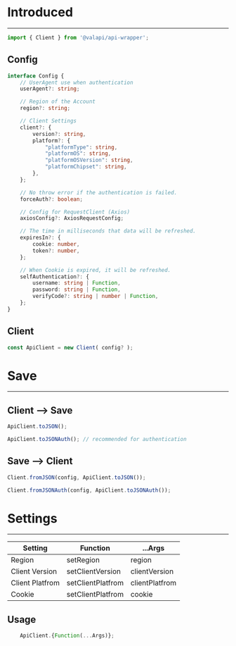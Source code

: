 # Introduced

-----------

```typescript
import { Client } from '@valapi/api-wrapper';
```

## Config

```typescript
interface Config {
    // UserAgent use when authentication
    userAgent?: string;

    // Region of the Account
    region?: string;

    // Client Settings
    client?: {
        version?: string,
        platform?: {
            "platformType": string,
            "platformOS": string,
            "platformOSVersion": string,
            "platformChipset": string,
        },
    };

    // No throw error if the authentication is failed.
    forceAuth?: boolean;

    // Config for RequestClient (Axios)
    axiosConfig?: AxiosRequestConfig;

    // The time in milliseconds that data will be refreshed.
    expiresIn?: {
        cookie: number,
        token?: number,
    };

    // When Cookie is expired, it will be refreshed.
    selfAuthentication?: {
        username: string | Function,
        password: string | Function,
        verifyCode?: string | number | Function,
    };
}
```

## Client

```typescript
const ApiClient = new Client( config? );
```

# Save

-----------

## Client --> Save

```typescript
ApiClient.toJSON();
```

```typescript
ApiClient.toJSONAuth(); // recommended for authentication
```

## Save --> Client

```typescript
Client.fromJSON(config, ApiClient.toJSON());
```

```typescript
Client.fromJSONAuth(config, ApiClient.toJSONAuth());
```

# Settings

-----------

| Setting         | Function          | ...Args        |
| --------------- | ----------------- | -------------- |
| Region          | setRegion         | region         |
| Client Version  | setClientVersion  | clientVersion  |
| Client Platfrom | setClientPlatfrom | clientPlatfrom |
| Cookie          | setClientPlatfrom | cookie         |

## Usage

```javascript
    ApiClient.{Function(...Args)};
```
